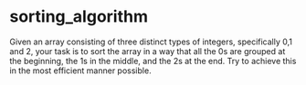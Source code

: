 # sorting_algorithm
Given an array consisting of three distinct types of integers, specifically 0,1 and 2, your task is to sort the array in a way that all the 0s are grouped at the beginning, the 1s in the middle, and the 2s at the end. Try to achieve this in the most efficient manner possible.
